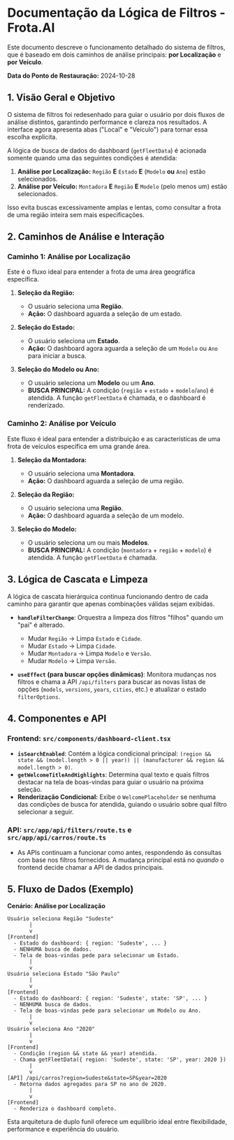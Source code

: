 # Documentação da Lógica de Filtros - Frota.AI

Este documento descreve o funcionamento detalhado do sistema de filtros, que é baseado em dois caminhos de análise principais: **por Localização** e **por Veículo**.

**Data do Ponto de Restauração:** 2024-10-28

## 1. Visão Geral e Objetivo

O sistema de filtros foi redesenhado para guiar o usuário por dois fluxos de análise distintos, garantindo performance e clareza nos resultados. A interface agora apresenta abas ("Local" e "Veículo") para tornar essa escolha explícita.

A lógica de busca de dados do dashboard (`getFleetData`) é acionada somente quando uma das seguintes condições é atendida:
1.  **Análise por Localização:** `Região` **E** `Estado` **E** (`Modelo` **ou** `Ano`) estão selecionados.
2.  **Análise por Veículo:** `Montadora` **E** `Região` **E** `Modelo` (pelo menos um) estão selecionados.

Isso evita buscas excessivamente amplas e lentas, como consultar a frota de uma região inteira sem mais especificações.

## 2. Caminhos de Análise e Interação

### Caminho 1: Análise por Localização

Este é o fluxo ideal para entender a frota de uma área geográfica específica.

1.  **Seleção da Região:**
    *   O usuário seleciona uma **Região**.
    *   **Ação:** O dashboard aguarda a seleção de um estado.

2.  **Seleção do Estado:**
    *   O usuário seleciona um **Estado**.
    *   **Ação:** O dashboard agora aguarda a seleção de um `Modelo` ou `Ano` para iniciar a busca.

3.  **Seleção do Modelo ou Ano:**
    *   O usuário seleciona um **Modelo** ou um **Ano**.
    *   **BUSCA PRINCIPAL:** A condição (`região` + `estado` + `modelo`/`ano`) é atendida. A função `getFleetData` é chamada, e o dashboard é renderizado.

### Caminho 2: Análise por Veículo

Este fluxo é ideal para entender a distribuição e as características de uma frota de veículos específica em uma grande área.

1.  **Seleção da Montadora:**
    *   O usuário seleciona uma **Montadora**.
    *   **Ação:** O dashboard aguarda a seleção de uma região.

2.  **Seleção da Região:**
    *   O usuário seleciona uma **Região**.
    *   **Ação:** O dashboard aguarda a seleção de um modelo.

3.  **Seleção do Modelo:**
    *   O usuário seleciona um ou mais **Modelos**.
    *   **BUSCA PRINCIPAL:** A condição (`montadora` + `região` + `modelo`) é atendida. A função `getFleetData` é chamada.

## 3. Lógica de Cascata e Limpeza

A lógica de cascata hierárquica continua funcionando dentro de cada caminho para garantir que apenas combinações válidas sejam exibidas.

-   **`handleFilterChange`**: Orquestra a limpeza dos filtros "filhos" quando um "pai" é alterado.
    -   Mudar `Região` -> Limpa `Estado` e `Cidade`.
    -   Mudar `Estado` -> Limpa `Cidade`.
    -   Mudar `Montadora` -> Limpa `Modelo` e `Versão`.
    -   Mudar `Modelo` -> Limpa `Versão`.

-   **`useEffect` (para buscar opções dinâmicas)**: Monitora mudanças nos filtros e chama a API `/api/filters` para buscar as novas listas de opções (`models`, `versions`, `years`, `cities`, etc.) e atualizar o estado `filterOptions`.

## 4. Componentes e API

### Frontend: `src/components/dashboard-client.tsx`

-   **`isSearchEnabled`**: Contém a lógica condicional principal: `(region && state && (model.length > 0 || year)) || (manufacturer && region && model.length > 0)`.
-   **`getWelcomeTitleAndHighlights`**: Determina qual texto e quais filtros destacar na tela de boas-vindas para guiar o usuário na próxima seleção.
-   **Renderização Condicional:** Exibe o `WelcomePlaceholder` se nenhuma das condições de busca for atendida, guiando o usuário sobre qual filtro selecionar a seguir.

### API: `src/app/api/filters/route.ts` e `src/app/api/carros/route.ts`

-   As APIs continuam a funcionar como antes, respondendo às consultas com base nos filtros fornecidos. A mudança principal está no *quando* o frontend decide chamar a API de dados principais.

## 5. Fluxo de Dados (Exemplo)

**Cenário: Análise por Localização**
```
Usuário seleciona Região "Sudeste"
       |
       v
[Frontend]
  - Estado do dashboard: { region: 'Sudeste', ... }
  - NENHUMA busca de dados.
  - Tela de boas-vindas pede para selecionar um Estado.
       |
       v
Usuário seleciona Estado "São Paulo"
       |
       v
[Frontend]
  - Estado do dashboard: { region: 'Sudeste', state: 'SP', ... }
  - NENHUMA busca de dados.
  - Tela de boas-vindas pede para selecionar um Modelo ou Ano.
       |
       v
Usuário seleciona Ano "2020"
       |
       v
[Frontend]
  - Condição (region && state && year) atendida.
  - Chama getFleetData({ region: 'Sudeste', state: 'SP', year: 2020 })
       |
       v
[API] /api/carros?region=Sudeste&state=SP&year=2020
  - Retorna dados agregados para SP no ano de 2020.
       |
       v
[Frontend]
  - Renderiza o dashboard completo.
```

Esta arquitetura de duplo funil oferece um equilíbrio ideal entre flexibilidade, performance e experiência do usuário.

    